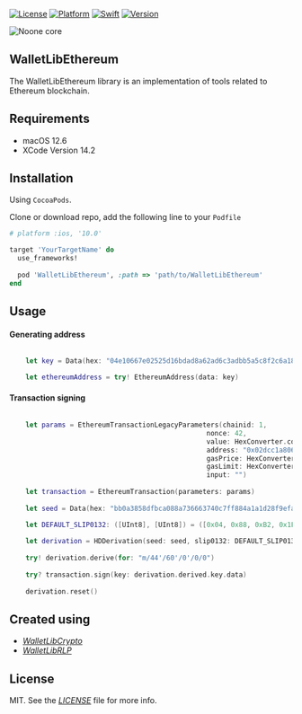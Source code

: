 
[![License](https://img.shields.io/badge/license-MIT-black.svg?style=flat)](https://mit-license.org)
[![Platform](https://img.shields.io/badge/platform-ios-blue.svg?style=flat)](https://developer.apple.com/resources/)
[![Swift](https://img.shields.io/badge/swift-5.0-brightgreen.svg)](https://developer.apple.com/resources/)
[![Version](https://img.shields.io/badge/Version-1.0-orange.svg)]()

![Noone core](https://github.com/noonewallet/noone-android-core-crypto/assets/111989613/1f062349-24d4-4824-9c00-b8f2724eca51)

## WalletLibEthereum

The WalletLibEthereum library is an implementation of tools related to Ethereum blockchain.
## Requirements

* macOS 12.6
* XCode Version 14.2

## Installation

Using `CocoaPods`. 

Clone or download repo, add the following line to your `Podfile`

```ruby
# platform :ios, '10.0'

target 'YourTargetName' do
  use_frameworks!
  
  pod 'WalletLibEthereum', :path => 'path/to/WalletLibEthereum' 
end
```

## Usage

#### Generating address
```swift

    let key = Data(hex: "04e10667e02525d16bdad8a62ad6c3adbb5a5c8f2c6a18d6e5bd6d7a7ffd85641ac7c1baf36ee9c11a730c90a18626d451ff64171ec270afa6ae4ceb075cee4eaa")

    let ethereumAddress = try! EthereumAddress(data: key)

```

#### Transaction signing

```swift
    
    let params = EthereumTransactionLegacyParameters(chainid: 1,
                                                 nonce: 42,
                                                 value: HexConverter.convertToHexString(fromDecimalString: "4000000000000000"),
                                                 address: "0x02dcc1a806685569e37cbc962510daea40a83618",
                                                 gasPrice: HexConverter.convertToHexString(fromDecimalString: "2500000000"),
                                                 gasLimit: HexConverter.convertToHexString(fromDecimalString: "21000"),
                                                 input: "")
            
    let transaction = EthereumTransaction(parameters: params)
            
    let seed = Data(hex: "bb0a3858dfbca088a736663740c7ff884a1a1d28f9efac125b79c9edf551577dc43da97676f0ccc58a82c63ca02d44fddc4b5d57a8302be256ebaa3e9bdfe4bb")

    let DEFAULT_SLIP0132: ([UInt8], [UInt8]) = ([0x04, 0x88, 0xB2, 0x1E], [0x04, 0x88, 0xAD, 0xE4])
        
    let derivation = HDDerivation(seed: seed, slip0132: DEFAULT_SLIP0132)
    
    try! derivation.derive(for: "m/44'/60'/0'/0/0")
            
    try? transaction.sign(key: derivation.derived.key.data)
    
    derivation.reset()

```

## Created using
* [_WalletLibCrypto_](https://github.com/noonewallet/wallet-library-crypto-ios)
* [_WalletLibRLP_](https://github.com/noonewallet/wallet-library-rlp-ios)

## License

MIT. See the [_LICENSE_](LICENSE) file for more info.
